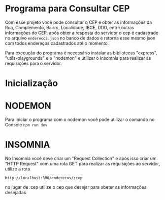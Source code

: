 # Programa para Consultar CEP

Com esse projeto você pode consultar o CEP e obter as informações da Rua, Complemento, Bairro, Localidade, IBGE, DDD, entre outras informações do CEP, após obter a resposta do servidor o cep é cadastrado no arquivo ```enderecos.json``` no banco de dados e retorna esse mesmo json com todos endereços cadastrados até o momento.

Para execução do programa é necessário instalar as bibliotecas "express", "utils-playgrounds" e o "nodemon" e utilizar o Insomnia para realizar as requisições para o servidor.

# Inicialização

# NODEMON
Para iniciar o programa com o nodemon você pode utilizar o comando no Console ```npm run dev```

# INSOMNIA

No Insomnia você deve criar um "Request Collection" e após isso criar um "HTTP Request" com uma rota GET para realizar as requisições ao servidor, utilize a rota 
```HTTP
http://localhost:300/enderecos/:cep
```
no lugar de :cep utilize o cep que desejar para obeter as informações desejadas
